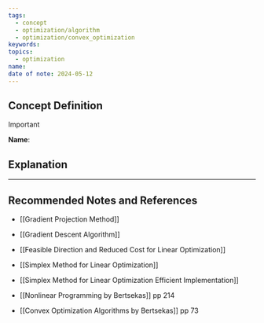 ```yaml
---
tags:
  - concept
  - optimization/algorithm
  - optimization/convex_optimization
keywords: 
topics:
  - optimization
name: 
date of note: 2024-05-12
---
```


## Concept Definition

>[!important]
>**Name**: 



## Explanation





-----------
##  Recommended Notes and References


- [[Gradient Projection Method]]
- [[Gradient Descent Algorithm]]
- [[Feasible Direction and Reduced Cost for Linear Optimization]]
- [[Simplex Method for Linear Optimization]]
- [[Simplex Method for Linear Optimization Efficient Implementation]]


- [[Nonlinear Programming by Bertsekas]] pp 214
- [[Convex Optimization Algorithms by Bertsekas]] pp 73